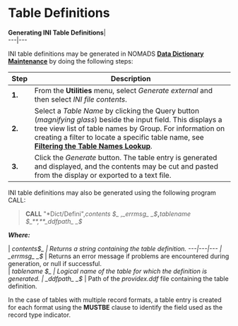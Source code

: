 # Table Definitions

**Generating INI Table Definitions**|   
---|---  
  
INI table definitions may be generated in NOMADS **[Data Dictionary Maintenance](../../Data%20Dictionary/Data%20Dictionary%20Maintenance/Overview.md)** by doing the following steps:

**Step** |  **Description**  
---|---  
**1.** |  From the **Utilities** menu, select _Generate external_ and then select _INI file contents_.  
**2.** |  Select a _Table Name_ by clicking the Query button (_magnifying glass_) beside the input field. This displays a tree view list of table names by Group. For information on creating a filter to locate a specific table name, see **[Filtering the Table Names Lookup](../../Data%20Dictionary/Data%20Dictionary%20Maintenance/Filtering%20the%20Table%20Names%20Lookup.md)**.  
**3.** |  Click the _Generate_ button. The table entry is generated and displayed, and the contents may be cut and pasted from the display or exported to a text file.  
  
INI table definitions may also be generated using the following program CALL:

> **CALL** "*Dict/Defini",_contents_ _$_ ,_errmsg_ _$_**,**_tablename_ _$_**,**_ddfpath_ _$_

**_Where:_**

|  _contents$_ |  Returns a string containing the table definition.  
---|---|---  
|  _errmsg_ _$_ |  Returns an error message if problems are encountered during generation, or null if successful.  
|  _tablename_ _$_ |  Logical name of the table for which the definition is generated.  
|  _ddfpath_ _$_ |  Path of the _providex.ddf_ file containing the table definition.  
  
In the case of tables with multiple record formats, a table entry is created for each format using the **MUSTBE** clause to identify the field used as the record type indicator.
